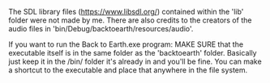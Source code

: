 The SDL library files (https://www.libsdl.org/) contained within the 'lib' folder were not made by me.
There are also credits to the creators of the audio files in 'bin/Debug/backtoearth/resources/audio'.

If you want to run the Back to Earth.exe program: MAKE SURE that the executable itself is in the same folder as the 'backtoearth' folder. Basically just keep it in the /bin/ folder it's already in and you'll be fine. You can make a shortcut to the executable and place that anywhere in the file system.
